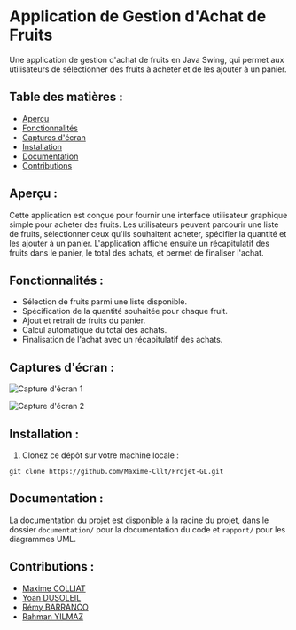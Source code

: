 # Application de Gestion d'Achat de Fruits

Une application de gestion d'achat de fruits en Java Swing, qui permet aux utilisateurs de sélectionner des fruits à acheter et de les ajouter à un panier.

<h2>Table des matières :</h2>


- [Aperçu](#aperçu)
- [Fonctionnalités](#fonctionnalités)
- [Captures d'écran](#captures-décran)
- [Installation](#installation)
- [Documentation](#documentation)
- [Contributions](#contributions)

<h2 id="aperçu">Aperçu :</h2>

Cette application est conçue pour fournir une interface utilisateur graphique simple pour acheter des fruits. Les utilisateurs peuvent parcourir une liste de fruits, sélectionner ceux qu'ils souhaitent acheter, spécifier la quantité et les ajouter à un panier. L'application affiche ensuite un récapitulatif des fruits dans le panier, le total des achats, et permet de finaliser l'achat.


<h2 id="fonctionnalités">Fonctionnalités :</h2>

- Sélection de fruits parmi une liste disponible.
- Spécification de la quantité souhaitée pour chaque fruit.
- Ajout et retrait de fruits du panier.
- Calcul automatique du total des achats.
- Finalisation de l'achat avec un récapitulatif des achats.

<h2 id="captures-décran">Captures d'écran :</h2>


![Capture d'écran 1](screenshots/screenshot1.png)

![Capture d'écran 2](screenshots/screenshot2.png)

<h2 id="installation">Installation :</h2>


1. Clonez ce dépôt sur votre machine locale :

```shell
git clone https://github.com/Maxime-Cllt/Projet-GL.git
```

<h2 id="documentation">Documentation :</h2>

La documentation du projet est disponible à la racine du projet, dans le dossier `documentation/` pour la documentation du code et `rapport/` pour les diagrammes UML.

<h2 id="contributions">Contributions :</h2>

<ul>
    <li><a href="https://github.com/Maxime-Cllt">Maxime COLLIAT</a></li>
    <li><a href="https://github.com/Yaon-C2H8N2">Yoan DUSOLEIL</a></li>
    <li><a href="https://github.com/Phaired">Rémy BARRANCO</a></li>
    <li><a href="https://github.com/Sudo-Rahman">Rahman YILMAZ</a></li>
</ul>
